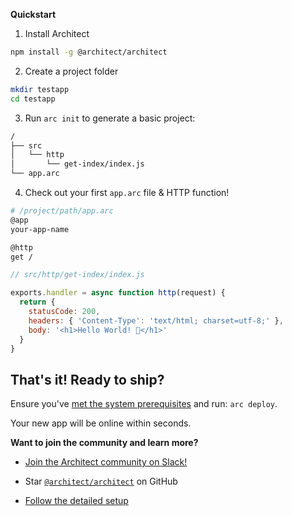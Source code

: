 **Quickstart**

1. Install Architect

```bash
npm install -g @architect/architect
```

2. Create a project folder

```bash
mkdir testapp
cd testapp
```

3. Run `arc init` to generate a basic project:

```bash
/
├── src
│   └── http
│       └── get-index/index.js
└── app.arc
```

4. Check out your first `app.arc` file & HTTP function!

```bash
# /project/path/app.arc
@app
your-app-name

@http
get /
```

```javascript
// src/http/get-index/index.js

exports.handler = async function http(request) {
  return {
    statusCode: 200,
    headers: { 'Content-Type': 'text/html; charset=utf-8;' },
    body: '<h1>Hello World! 🎉</h1>'
  }
}
```

## That's it! Ready to ship?

Ensure you've [met the system prerequisites](/en/guides/get-started/detailed-setup) and run: `arc deploy`.

Your new app will be online within seconds.

**Want to join the community and learn more?**

- [Join the Architect community on Slack!](https://join.slack.com/t/architecture-as-text/shared_invite/MjE2MzU4Nzg0NTY1LTE1MDA2NzgyMzYtODE2NzRkOGRmYw)

- Star [`@architect/architect`](https://github.com/architect/architect) on GitHub

- [Follow the detailed setup](/en/guides/get-started/detailed-setup)

